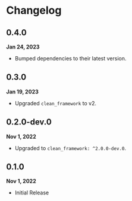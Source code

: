 # Changelog
## 0.4.0
**Jan 24, 2023**
- Bumped dependencies to their latest version.

## 0.3.0
**Jan 19, 2023**
- Upgraded `clean_framework` to v2.

## 0.2.0-dev.0
**Nov 1, 2022**
- Upgraded to `clean_framework: ^2.0.0-dev.0`.

## 0.1.0
**Nov 1, 2022**
- Initial Release